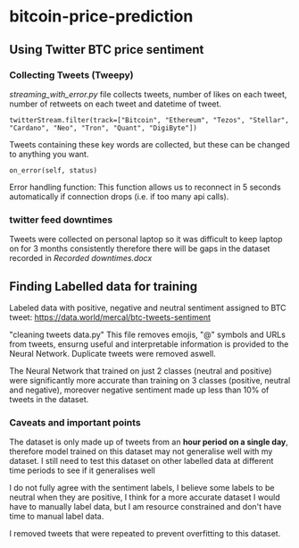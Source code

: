 # bitcoin-price-prediction


## Using Twitter BTC price sentiment 

### Collecting Tweets (Tweepy)

*streaming_with_error.py* file collects tweets, number of likes on each tweet, number of retweets on each tweet and datetime of tweet.  

    twitterStream.filter(track=["Bitcoin", "Ethereum", "Tezos", "Stellar", "Cardano", "Neo", "Tron", "Quant", "DigiByte"])
Tweets containing these key words are collected, but these can be changed to anything you want.
      
    on_error(self, status)
 Error handling function: This function allows us to reconnect in 5 seconds automatically if connection drops (i.e. if  too many api calls).

### twitter feed downtimes 

Tweets were collected on personal laptop so it was difficult to keep laptop on for 3 months consistently therefore there will be gaps in the dataset recorded in *Recorded downtimes.docx* 

## Finding Labelled data for training
Labeled data with positive, negative and neutral sentiment assigned to BTC tweet: https://data.world/mercal/btc-tweets-sentiment

"cleaning tweets data.py" This file removes emojis, "@" symbols and URLs from tweets, ensurng useful and interpretable information is provided to the Neural Network. Duplicate tweets were removed aswell. 

The Neural Network that trained on just 2 classes (neutral and positive) were significantly more accurate than training on 3 classes (positive, neutral and negative), moreover negative sentiment made up less than 10% of tweets in the dataset. 

### Caveats and important points
The dataset is only made up of tweets from an **hour period on a single day**, therefore model trained on this dataset may not generalise well with my dataset. I still need to test this dataset on other labelled data at different time periods to see if it generalises well

I do not fully agree with the sentiment labels, I believe some labels to be neutral when they are positive, I think for a more accurate dataset I would have to manually label data, but I am resource constrained and don't have time to manual label data. 

I removed tweets that were repeated to prevent overfitting to this dataset. 



